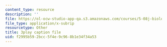 ```yaml
---
content_type: resource
description: ''
file: https://ol-ocw-studio-app-qa.s3.amazonaws.com/courses/5-08j-biological-chemistry-ii-spring-2016/f2995b592bcc5f4e9c968b1e34f34a53_0fm50-F9934.vtt
file_type: application/x-subrip
resourcetype: Other
title: 3play caption file
uid: f2995b59-2bcc-5f4e-9c96-8b1e34f34a53
---
```

